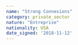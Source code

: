 ```yaml
---
name: "Strong Connexions"
category: private_sector
nature: "Entreprise"
nationality: USA
date_signed: '2018-11-12'
---
```

    
